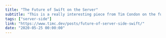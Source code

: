 ```yaml
---
title: "The Future of Swift on the Server"
subtitle: "This is a really interesting piece from Tim Condon on the future of server-side Swift. Tim first writes about IBM's decision to step away from Swift, something which was obviously disappointing for the community. However, Tim then makes a solid argument for why he thinks the future is looking bright for Swift on the server, considering the planned roadmap for Swift 6 and numerous server-related non-Apple projects. I really like the reminder of how young Swift is, particularly when compared to language such as Go and Rust."
tags: ["server-side"]
link: "https://www.timc.dev/posts/future-of-server-side-swift/"
date: "2020-05-25 00:00:00"
---
```

